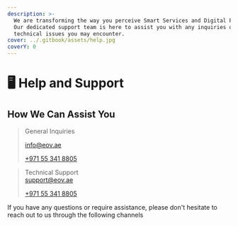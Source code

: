 ```yaml
---
description: >-
  We are transforming the way you perceive Smart Services and Digital Presence.
  Our dedicated support team is here to assist you with any inquiries or
  technical issues you may encounter.
cover: ../.gitbook/assets/help.jpg
coverY: 0
---
```


# 🖥️ Help and Support

## How We Can Assist You

> General Inquiries
>
> [info@eov.ae](mailto:info@eov.ae)
>
> [+971 55 341 8805](tel:0553418805)

> Technical Support\
> [support@eov.ae](mailto:support@eov.ae)
>
> [+971 55 341 8805](tel:0553418805)

If you have any questions or require assistance, please don't hesitate to reach out to us through the following channels

